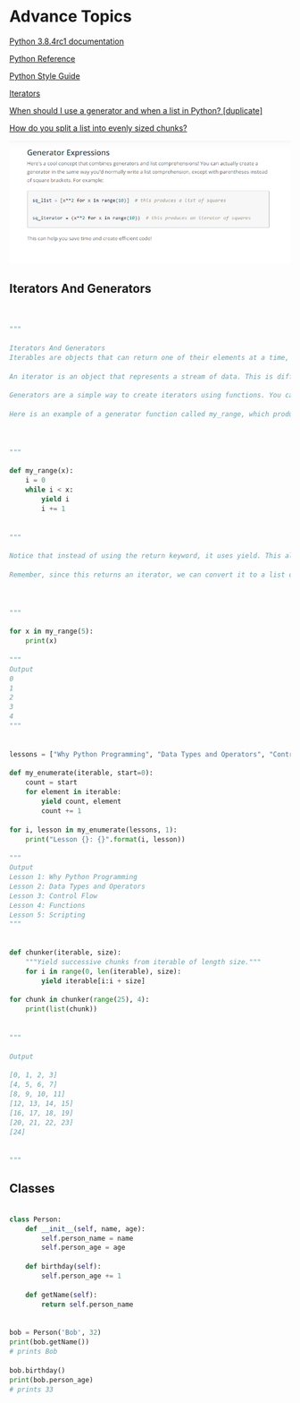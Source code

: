 # Advance Topics

[Python 3.8.4rc1 documentation](https://docs.python.org/3/)

[Python Reference](https://www.w3schools.com/python/python_reference.asp)

[Python Style Guide](https://www.python.org/dev/peps/pep-0008/#tabs-or-spaces)

[Iterators](https://docs.python.org/3/tutorial/classes.html#iterators)

[When should I use a generator and when a list in Python? [duplicate]](https://softwareengineering.stackexchange.com/questions/290231/when-should-i-use-a-generator-and-when-a-list-in-python/290235)

[How do you split a list into evenly sized chunks?](https://stackoverflow.com/questions/312443/how-do-you-split-a-list-into-evenly-sized-chunks)

![Generator Expressions](https://github.com/budostylz/Python-Practice/blob/Advance_Topics/generator_expression.PNG)

## Iterators And Generators


```python


"""

Iterators And Generators
Iterables are objects that can return one of their elements at a time, such as a list. Many of the built-in functions we’ve used so far, like 'enumerate,' return an iterator.

An iterator is an object that represents a stream of data. This is different from a list, which is also an iterable, but is not an iterator because it is not a stream of data.

Generators are a simple way to create iterators using functions. You can also define iterators using classes.

Here is an example of a generator function called my_range, which produces an iterator that is a stream of numbers from 0 to (x - 1).



"""

def my_range(x):
    i = 0
    while i < x:
        yield i
        i += 1


"""

Notice that instead of using the return keyword, it uses yield. This allows the function to return values one at a time, and start where it left off each time it’s called. This yield keyword is what differentiates a generator from a typical function.

Remember, since this returns an iterator, we can convert it to a list or iterate through it in a loop to view its contents. For example, this code:



"""

for x in my_range(5):
    print(x)

"""
Output
0
1
2
3
4
"""


lessons = ["Why Python Programming", "Data Types and Operators", "Control Flow", "Functions", "Scripting"]

def my_enumerate(iterable, start=0):
    count = start
    for element in iterable:
        yield count, element
        count += 1

for i, lesson in my_enumerate(lessons, 1):
    print("Lesson {}: {}".format(i, lesson))

"""
Output
Lesson 1: Why Python Programming
Lesson 2: Data Types and Operators
Lesson 3: Control Flow
Lesson 4: Functions
Lesson 5: Scripting
"""


def chunker(iterable, size):
    """Yield successive chunks from iterable of length size."""
    for i in range(0, len(iterable), size):
        yield iterable[i:i + size]

for chunk in chunker(range(25), 4):
    print(list(chunk))


"""

Output

[0, 1, 2, 3]
[4, 5, 6, 7]
[8, 9, 10, 11]
[12, 13, 14, 15]
[16, 17, 18, 19]
[20, 21, 22, 23]
[24]


"""


```

## Classes

```python

class Person:
    def __init__(self, name, age):
        self.person_name = name
        self.person_age = age

    def birthday(self):
        self.person_age += 1

    def getName(self):
        return self.person_name


bob = Person('Bob', 32)
print(bob.getName())
# prints Bob

bob.birthday()
print(bob.person_age)
# prints 33

```